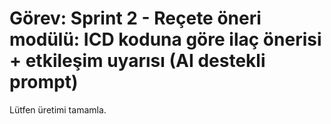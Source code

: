 # Görev: Sprint 2 - Reçete öneri modülü: ICD koduna göre ilaç önerisi + etkileşim uyarısı (AI destekli prompt)

Lütfen üretimi tamamla.
